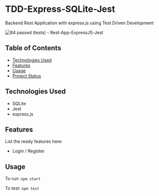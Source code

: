 # TDD-Express-SQLite-Jest
Backend Rest Application with express.js using Test Driven Development

![84 passed (tests) - Rest-App-ExpressJS-Jest ](https://user-images.githubusercontent.com/50525581/127457392-44b4dd09-2325-4d94-97c2-66fcc01165d2.png)

## Table of Contents
* [Technologies Used](#technologies-used)
* [Features](#features)
* [Usage](#usage)
* [Project Status](#project-status)

## Technologies Used
- SQLite
- Jest
- express.js

## Features
List the ready features here:
- Login / Register

## Usage

To run: 
`npm start`

To test:
`npm test`



